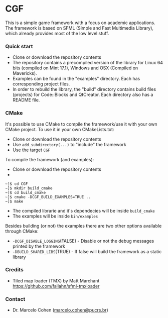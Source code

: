 # CGF #

This is a simple game framework with a focus on academic applications.
The framework is based on SFML (Simple and Fast Multimedia Library), which already provides most of the low level stuff.

### Quick start ###

* Clone or download the repository contents
* The repository contains a precompiled version of the library for Linux 64 bits (compiled on Mint 17.1), Windows and OSX (Compiled on Mavericks).
* Examples can be found in the "examples" directory. Each has corresponding project files.
* In order to rebuild the library, the "build" directory contains build files (projects) for Code::Blocks and QtCreator. Each directory also has a README file.

### CMake 
It's possible to use CMake to compile the framework/use it with your own CMake project.
To use it in your own CMakeLists.txt:
* Clone or download the repository contents
* Use `add_subdirectory(...)` to "include" the framework
* Use the target `CGF`

To compile the framework (and examples):
* Clone or download the repository contents
* 
```shell
~]$ cd CGF
~]$ mkdir build_cmake
~]$ cd build_cmake
~]$ cmake -DCGF_BUILD_EXAMPLES=TRUE ..
~]$ make
```
* The compiled librarie and it's dependecies will be inside `build_cmake`
* The examples will be inside `bin/examples`

Besides building (or not) the examples there are two other options available through CMake:
* `-DCGF_DISABLE_LOGGING`(FALSE) - Disable or not the debug messages printed by the framework
* `-DBUILD_SHARED_LIBS`(TRUE) -  If false will build the framework as a static library


### Credits ###

* Tiled map loader (TMX) by Matt Marchant <https://github.com/fallahn/sfml-tmxloader>

### Contact ###

* Dr. Marcelo Cohen (marcelo.cohen@pucrs.br)
